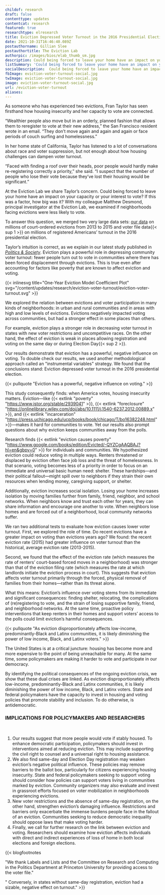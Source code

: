 ```yaml
---
childof: research
draft: false
contenttype: updates
contentcat: research
featured: true
researchtype: elresearch
title: Eviction Depressed Voter Turnout in the 2016 Presidential Election
date: 2021-10-31T16:46:40.089Z
postauthorname: Gillian Slee 
postauthortitle: The Eviction Lab
authorpic: /images/bios/elab_thumb_sm.jpg
description: Could being forced to leave your home have an impact on your capacity or your interest to vote? We examined if neighborhoods facing evictions were less likely to vote. 
listSummary: 'Could being forced to leave your home have an impact on your capacity or your interest to vote? We examined if neighborhoods facing evictions were less likely to vote. ' 
socialDescription:  Could being forced to leave your home have an impact on your capacity or your interest to vote? We examined if neighborhoods facing evictions were less likely to vote. 
fbImage: eviction-voter-turnout-social.jpg
twImage: eviction-voter-turnout-social.jpg
image: eviction-voter-turnout-social.jpg
url: /eviction-voter-turnout
aliases:
---
```


<span class="dropcap green">A</span>s someone who has experienced two evictions, Fran Taylor has seen firsthand how housing insecurity and her capacity to vote are connected. 

“Wealthier people also move but in an orderly, planned fashion that allows them to reregister to vote at their new address,” the San Francisco resident wrote in an email. “They don’t move again and again and again or face periods of couch surfing and homelessness.”

In her home state of California, Taylor has listened to a lot of conversations about race and voter suppression, but not enough about how housing challenges can dampen voter turnout. 

“Faced with finding a roof over their heads, poor people would hardly make re-registering correctly a priority,” she said. “I suspect that the number of people who lose their vote because they’ve lost their housing would be significant.”

At the Eviction Lab we share Taylor’s concern. Could being forced to leave your home have an impact on your capacity or your interest to vote? If this was a factor, how big was it? With my colleague Matthew Desmond, principal investigator at the Eviction Lab, we examined if neighborhoods facing evictions were less likely to vote. 

To answer this question, we merged two very large data sets: [our data]('https://evictionlab.org/map/#/2016?geography=states&type=er) on millions of court-ordered evictions from 2013 to 2015 and voter file data{{< sup 1 >}} on millions of registered Americans’ turnout in the 2016 presidential election.
 
Taylor’s intuition is correct, as we explain in our latest study published in <a href="https://journals.sagepub.com/doi/10.1177/00323292211050716" target="_blank" rel="noreferrer noopener">_Politics & Society_</a>. Eviction plays a powerful role in depressing community voter turnout: fewer people turn out to vote in communities where there has been forced displacement through evictions. This is true even after accounting for factors like poverty that are known to affect eviction and voting.  
</div>
</div>
</div>
<div style="max-width: 1200px;" class="mx-auto px-2">

{{< inlinesvg title="One-Year Eviction Model Coefficient Plot" svg="/content/updates/research/eviction-voter-turnout/eviction-voter-turnout.svg"  >}}

</div>

<div class="center-content-post research-post updates-post pb-2">
<div class="page-content">
<div class="post-body">

We explored the relation between evictions and voter participation in many kinds of neighborhoods: in urban and rural communities and in areas with high and low levels of evictions. Evictions negatively impacted voting across communities, but had a stronger effect in some places than others.

For example, eviction plays a stronger role in decreasing voter turnout in states with new voter restrictions and uncompetitive races. On the other hand, the effect of eviction is weak in places  allowing registration and voting on the same day or during Election Day{{< sup 2 >}}.

Our results demonstrate that eviction has a powerful, negative influence on voting. To double check our results, we used another methodological approach called an "instrumental variables" strategy. We found that the conclusions stand: Eviction depressed voter turnout in the 2016 presidential election.

{{< pullquote "Eviction has a powerful, negative influence on voting." >}}

This study consequently finds: when America votes, housing insecurity matters. Eviction—like {{< extlink "poverty" "https://www.jstor.org/stable/2939041" >}}, {{< extlink "foreclosure" "https://onlinelibrary.wiley.com/doi/abs/10.1111/j.1540-6237.2012.00889.x" >}}, and {{< extlink "incarceration" "https://press.uchicago.edu/ucp/books/book/chicago/T/bo16382248.html" >}}—makes it hard for communities to vote. Yet our results also prompt questions about why eviction keeps communities away from the polls. 


Research finds {{< extlink "eviction causes poverty" "https://www.google.com/books/edition/Evicted/-QYZCgAAQBAJ?hl=en&gbpv=0" >}} for individuals and communities. We hypothesized eviction could reduce voting in multiple ways. Renters threatened or displaced by eviction often face job loss and the threat of homelessness. In that scenario, voting becomes less of a priority in order to focus on an immediate and universal basic human need: shelter. These hardships—and their political fallout—might spill over to neighbors if they strain their own resources when lending money, caregiving support, or shelter. 

Additionally, eviction increases social isolation. Losing your home increases isolation by moving families further from family, friend, neighbor, and school networks. When neighbors know and trust each other for years, they can share information and encourage one another to vote. When neighbors lose homes and are forced out of a neighborhood, local community networks suffer. 

We ran two additional tests to evaluate how eviction causes lower voter turnout. First, we explored the role of time. Do recent evictions have a greater impact on voting than evictions years ago? We found: the recent eviction rate (2015) had greater influence on voter turnout than the historical, average eviction rate (2013-2015). 

Second, we found that the effect of the eviction rate (which measures the rate of renters’ court-based forced moves in a neighborhood) was stronger than that of the eviction filing rate (which measures the rate at which landlords initiate the eviction process in court). This suggests that eviction affects voter turnout primarily through the forced, physical removal of families from their homes—rather than its threat alone. 


What this means: Eviction’s influence over voting stems from its immediate and significant consequences: finding shelter, relocating, the complications of (re)registering to vote, and the strain of losing supportive family, friend, and neighborhood networks. At the same time, proactive policy interventions that keep renters in their homes and support voters’ access to the polls could limit eviction’s harmful consequences.  

{{< pullquote "As eviction disproportionately affects low-income, predominantly-Black and Latinx communities, it is likely diminishing the power of low income, Black, and Latinx voters." >}}


The United States is at a critical juncture: housing has become more and more expensive to the point of being unreachable for many. At the same time, some policymakers are making it harder to vote and participate in our democracy.

By identifying the political consequences of the ongoing eviction crisis, we show that these dual crises are linked. As eviction disproportionately affects low-income, predominantly-Black and Latinx communities, it is likely diminishing the power of low income, Black, and Latinx voters. State and federal policymakers have the capacity to invest in housing and voting policies that promote stability and inclusion. To do otherwise, is antidemocratic. 

### IMPLICATIONS FOR POLICYMAKERS AND RESEARCHERS 

<br/>

1. Our results suggest that more people would vote if stably housed. To enhance democratic participation, policymakers should invest in interventions aimed at reducing eviction. This may include supporting the civil right to counsel and a universal right to housing assistance.
2. We also find same-day and Election Day registration may weaken eviction’s negative political influence. These policies may remove barriers to the ballot box, particularly for citizens experiencing housing insecurity. State and federal policymakers seeking to support voting should consider how policies can support voters living in communities marked by eviction. Community organizers may also evaluate and invest in grassroot efforts focused on voter mobilization in neighborhoods experiencing evictions. 
3. New voter restrictions and the absence of same-day registration, on the other hand, strengthen eviction’s damaging influence. Restrictions and barriers only exacerbate the immense burdens people face in the fallout of an eviction. Communities seeking to reduce democratic inequality should oppose laws that make voting harder. 
4. Finally, we call for further research on the link between eviction and voting. Researchers should examine how eviction affects individuals with direct and indirect experiences of loss of home in both local elections and foreign elections.

{{< blogfootnotes 

"We thank Labels and Lists and the Committee on Research and Computing in the Politics Department at Princeton University for providing access to the voter file."

" Conversely, in states without same-day registration, eviction had a sizable, negative effect on turnout." >}}


